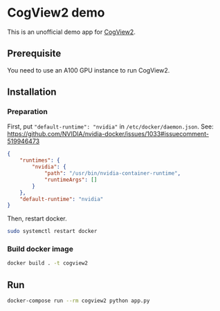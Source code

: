 # CogView2 demo
This is an unofficial demo app for [CogView2](https://github.com/THUDM/CogView2).

## Prerequisite
You need to use an A100 GPU instance to run CogView2.

## Installation
### Preparation
First, put `"default-runtime": "nvidia"` in `/etc/docker/daemon.json`.
See: https://github.com/NVIDIA/nvidia-docker/issues/1033#issuecomment-519946473
```json
{
    "runtimes": {
        "nvidia": {
            "path": "/usr/bin/nvidia-container-runtime",
            "runtimeArgs": []
        }
    },
    "default-runtime": "nvidia"
}
```

Then, restart docker.
```bash
sudo systemctl restart docker
```

### Build docker image
```bash
docker build . -t cogview2
```

## Run
```bash
docker-compose run --rm cogview2 python app.py
```

